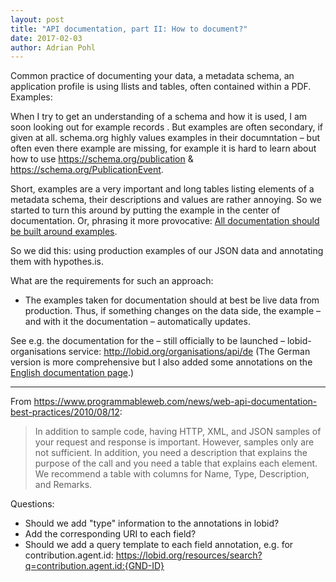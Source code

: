 ```yaml
---
layout: post
title: "API documentation, part II: How to document?"
date: 2017-02-03
author: Adrian Pohl
---
```


Common practice of documenting your data, a metadata schema, an application profile is using llists and tables, often contained within a PDF. Examples:  

When I try to get an understanding of a schema and how it is used, I am soon looking out for example records . But examples are often secondary, if given at all. schema.org highly values examples in their documntation  – but often even there example are missing, for example it is hard to learn about how to use https://schema.org/publication & https://schema.org/PublicationEvent.


Short, examples are a very important and long tables listing elements of a metadata schema, their descriptions and values are rather annoying. So we started to turn this around by putting the example in the center of documentation. Or, phrasing it more provocative: [All documentation should be built around examples](https://twitter.com/acka47/status/791271448245637120).

So we did this: using production examples of our JSON data and annotating them with hypothes.is.

What are the requirements for such an approach:
- The examples taken for documentation should at best be live data from production. Thus, if something changes on the data side, the example – and with it the documentation – automatically updates.

See e.g. the documentation for the – still officially to be launched – lobid-organisations service: http://lobid.org/organisations/api/de (The German version is more comprehensive but I also added some annotations on the [English documentation page](http://lobid.org/organisations/api/en).)



----

From https://www.programmableweb.com/news/web-api-documentation-best-practices/2010/08/12:

> In addition to sample code, having HTTP, XML, and JSON samples of your request and response is important. However, samples only are not sufficient. In addition, you need a description that explains the purpose of the call and you need a table that explains each element. We recommend a table with columns for Name, Type, Description, and Remarks.

Questions:

- Should we add "type" information to the annotations in lobid?
- Add the corresponding URI to each field?
- Should we add a query template to each field annotation, e.g. for contribution.agent.id: https://lobid.org/resources/search?q=contribution.agent.id:{GND-ID}